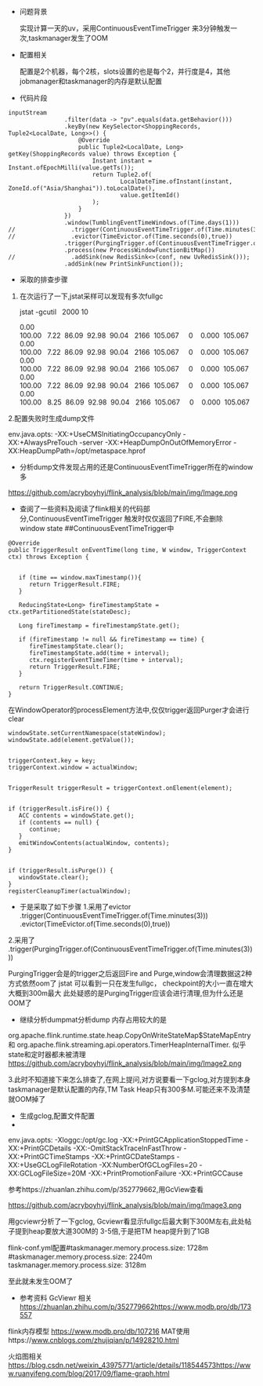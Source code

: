 * 问题背景

    实现计算一天的uv，采用ContinuousEventTimeTrigger 来3分钟触发一次,taskmanager发生了OOM

* 配置相关

    配置是2个机器，每个2核，slots设置的也是每个2，并行度是4，其他jobmanager和taskmanager的内存是默认配置
    
    

* 代码片段

```
inputStream
                .filter(data -> "pv".equals(data.getBehavior()))
                .keyBy(new KeySelector<ShoppingRecords, Tuple2<LocalDate, Long>>() {
                    @Override
                    public Tuple2<LocalDate, Long> getKey(ShoppingRecords value) throws Exception {
                        Instant instant = Instant.ofEpochMilli(value.getTs());
                        return Tuple2.of(
                                LocalDateTime.ofInstant(instant, ZoneId.of("Asia/Shanghai")).toLocalDate(),
                                value.getItemId()
                        );
                    }
                })
                .window(TumblingEventTimeWindows.of(Time.days(1)))
//                .trigger(ContinuousEventTimeTrigger.of(Time.minutes(3)))
//                .evictor(TimeEvictor.of(Time.seconds(0),true))
                .trigger(PurgingTrigger.of(ContinuousEventTimeTrigger.of(Time.minutes(3))))
                .process(new ProcessWindowFunctionBitMap())
//                .addSink(new RedisSink<>(conf, new UvRedisSink()));
                .addSink(new PrintSinkFunction());

```


* 采取的排查步骤

1. 在次运行了一下,jstat采样可以发现有多次fullgc

    jstat -gcutil  <pid> 2000 10

      0.00 100.00   7.22  86.09  92.98  90.04   2166  105.067     0    0.000  105.067
      0.00 100.00   7.22  86.09  92.98  90.04   2166  105.067     0    0.000  105.067
      0.00 100.00   7.22  86.09  92.98  90.04   2166  105.067     0    0.000  105.067
      0.00 100.00   7.22  86.09  92.98  90.04   2166  105.067     0    0.000  105.067
      0.00 100.00   8.25  86.09  92.98  90.04   2166  105.067     0    0.000  105.067

2.配置失败时生成dump文件

env.java.opts: -XX:+UseCMSInitiatingOccupancyOnly -XX:+AlwaysPreTouch -server -XX:+HeapDumpOnOutOfMemoryError -XX:HeapDumpPath=/opt/metaspace.hprof

- 分析dump文件发现占用的还是ContinuousEventTimeTrigger所在的window多

    
https://github.com/acryboyhyj/flink_analysis/blob/main/img/Image.png


- 查阅了一些资料及阅读了flink相关的代码部分,ContinuousEventTimeTrigger 触发时仅仅返回了FIRE,不会删除window state
##ContinuousEventTimeTrigger中
```
@Override
public TriggerResult onEventTime(long time, W window, TriggerContext ctx) throws Exception {


   if (time == window.maxTimestamp()){
      return TriggerResult.FIRE;
   }

   ReducingState<Long> fireTimestampState = ctx.getPartitionedState(stateDesc);

   Long fireTimestamp = fireTimestampState.get();

   if (fireTimestamp != null && fireTimestamp == time) {
      fireTimestampState.clear();
      fireTimestampState.add(time + interval);
      ctx.registerEventTimeTimer(time + interval);
      return TriggerResult.FIRE;
   }

   return TriggerResult.CONTINUE;
}

```



在WindowOperator的processElement方法中,仅仅trigger返回Purger才会进行clear

```
windowState.setCurrentNamespace(stateWindow);
windowState.add(element.getValue());


triggerContext.key = key;
triggerContext.window = actualWindow;


TriggerResult triggerResult = triggerContext.onElement(element);


if (triggerResult.isFire()) {
   ACC contents = windowState.get();
   if (contents == null) {
      continue;
   }
   emitWindowContents(actualWindow, contents);
}


if (triggerResult.isPurge()) {
   windowState.clear();
}
registerCleanupTimer(actualWindow);
```

- 于是采取了如下步骤
1.采用了evictor              
.trigger(ContinuousEventTimeTrigger.of(Time.minutes(3)))                
.evictor(TimeEvictor.of(Time.seconds(0),true)) 

2.采用了 .trigger(PurgingTrigger.of(ContinuousEventTimeTrigger.of(Time.minutes(3))))

PurgingTrigger会是的trigger之后返回Fire and Purge,window会清理数据这2种方式依然oom了
jstat 可以看到一只在发生fullgc， checkpoint的大小一直在增大 大概到300m最大
此处疑惑的是PurgingTrigger应该会进行清理,但为什么还是OOM了

- 继续分析dumpmat分析dump 内存占用较大的是 

org.apache.flink.runtime.state.heap.CopyOnWriteStateMap$StateMapEntry和 org.apache.flink.streaming.api.operators.TimerHeapInternalTimer.
似乎state和定时器都未被清理
    https://github.com/acryboyhyj/flink_analysis/blob/main/img/Image2.png

3.此时不知道接下来怎么排查了,在网上提问,对方说要看一下gclog,对方提到本身taskmanager是默认配置的内存,TM Task Heap只有300多M.可能还来不及清楚就OOM掉了

- 生成gclog,配置文件配置
- 
env.java.opts: -Xloggc:/opt/gc.log -XX:+PrintGCApplicationStoppedTime -XX:+PrintGCDetails -XX:-OmitStackTraceInFastThrow -XX:+PrintGCTimeStamps -XX:+PrintGCDateStamps -XX:+UseGCLogFileRotation -XX:NumberOfGCLogFiles=20 -XX:GCLogFileSize=20M -XX:+PrintPromotionFailure -XX:+PrintGCCause

参考https://zhuanlan.zhihu.com/p/352779662,用GcView查看

 https://github.com/acryboyhyj/flink_analysis/blob/main/img/Image3.png

用gcviewr分析了一下gclog, Gcviewr看显示fullgc后最大剩下300M左右,此处帖子提到heap要放大道300M的 3-5倍,于是把TM heap提升到了1GB

flink-conf.yml配置#taskmanager.memory.process.size: 1728m
#taskmanager.memory.process.size: 2240m
taskmanager.memory.process.size: 3128m

至此就未发生OOM了

- 参考资料
GcViewr 相关
https://zhuanlan.zhihu.com/p/352779662https://www.modb.pro/db/173557

flink内存模型
https://www.modb.pro/db/107216
MAT使用https://www.cnblogs.com/zhujiqian/p/14928210.html

火焰图相关
https://blog.csdn.net/weixin_43975771/article/details/118544573https://www.ruanyifeng.com/blog/2017/09/flame-graph.html


